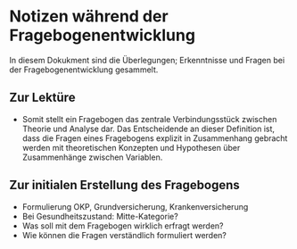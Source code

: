 # Notizen während der Fragebogenentwicklung

In diesem Dokukment sind die Überlegungen; Erkenntnisse und Fragen bei der Fragebogenentwicklung gesammelt.

## Zur Lektüre

* Somit stellt ein Fragebogen das zentrale Verbindungsstück zwischen Theorie und Analyse dar. Das Entscheidende an dieser Definition ist, dass die Fragen eines Fragebogens explizit in Zusammenhang gebracht werden mit theoretischen Konzepten und Hypothesen über Zusammenhänge zwischen Variablen.

## Zur initialen Erstellung des Fragebogens

* Formulierung OKP, Grundversicherung, Krankenversicherung
* Bei Gesundheitszustand: Mitte-Kategorie?
* Was soll mit dem Fragebogen wirklich erfragt werden?
* Wie können die Fragen verständlich formuliert werden?
